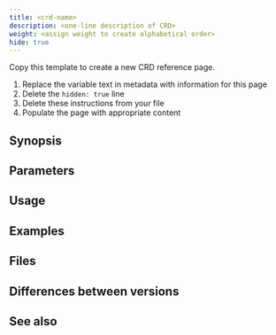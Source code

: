 ```yaml
---
title: <crd-name>
description: <one-line description of CRD>
weight: <assign weight to create alphabetical order>
hide: true
---
```


Copy this template to create a new CRD reference page.

1. Replace the variable text in metadata with information for this page
1. Delete the `hidden: true` line
1. Delete these instructions from your file
1. Populate the page with appropriate content

## Synopsis

## Parameters

<!-- Detailed description of each field/parameter -->

## Usage

<!-- How this CRD is "activated".  For example, which event uses this CRD -->
<!-- Instructions and guidelines for when and how to customize a CRD -->

## Examples

## Files

## Differences between versions

## See also
